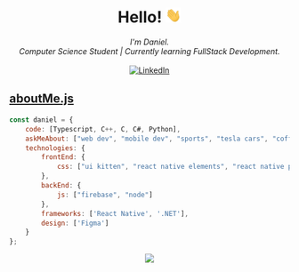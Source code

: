<h1 align="center">Hello! <img src="https://raw.githubusercontent.com/jurmadani/jurmadani/main/wave.gif" width="28px" alt="👋"></h1>

<p align="center">
    <i>
        I'm Daniel.<br>
        Computer Science Student | Currently learning FullStack Development.<br>
    </i><br>
    <a href="https://www.linkedin.com/in/daniel-jurma">
        <img src="https://img.shields.io/badge/LinkedIn-blue?style=flat-square&logo=linkedin" alt="LinkedIn">
   
</p>

## aboutMe.js

```javascript
const daniel = {
    code: [Typescript, C++, C, C#, Python],
    askMeAbout: ["web dev", "mobile dev", "sports", "tesla cars", "coffee"],
    technologies: {
        frontEnd: {
            css: ["ui kitten", "react native elements", "react native paper"],  
        },
        backEnd: {
            js: ["firebase", "node"]
        },  
        frameworks: ['React Native', '.NET'],
        design: ['Figma']        
    }
};
```
  
  
<p align="center">
  <a href="https://github.com/wervlad">
    <img src="https://komarev.com/ghpvc/?username=jurmadani&color=blue&style=flat)" />
  </a>
</p>
